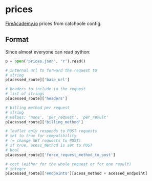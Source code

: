 # prices

[FireAcademy.io](https://fireacademy.io) prices from catchpole config.

## Format

Since almost everyone can read python:

```python
p = open('prices.json', 'r').read()

# internal url to forward the request to
# string
p[acessed_route]['base_url']

# headers to include in the request
# list of strings
p[acessed_route]['headers']

# billing method per request
# string
# values: 'none', 'per_request', 'per_result'
p[acessed_route]['billing_method']

# leaflet only responds to POST requests
# set to true for compatibility
# (= change GET requests to POST)
# if true, acess_method is set to POST
# bool
p[acessed_route]['force_request_method_to_post']

# cost (either for the whole request or for one result)
# integer
p[acessed_route]['endpoints'][acess_method + acessed_endpoint]
```